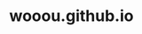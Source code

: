 # wooou.github.io
<script type="text/javascript">window.location.href="https://www.baidu.com";</script>

